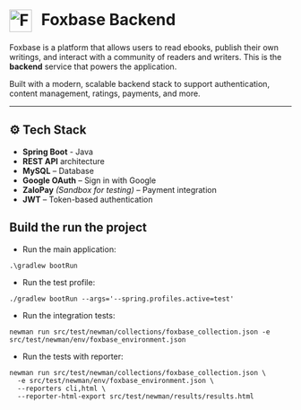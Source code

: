 <h1 align="left">
  <img src="https://res.cloudinary.com/ddlpbdgv5/image/upload/v1747475880/fox_uh0ewd.png?raw=true" alt="Foxbase Logo" width="40" style="vertical-align: middle; margin-right: 10px;" />
  Foxbase Backend
</h1>

Foxbase is a platform that allows users to read ebooks, publish their own writings, and interact with a community of readers and writers. This is the **backend** service that powers the application.

Built with a modern, scalable backend stack to support authentication, content management, ratings, payments, and more.

---

## ⚙️ Tech Stack

- **Spring Boot** - Java
- **REST API** architecture
- **MySQL** – Database
- **Google OAuth** – Sign in with Google
- **ZaloPay** *(Sandbox for testing)* – Payment integration
- **JWT** – Token-based authentication

## Build the run the project

- Run the main application:

```
.\gradlew bootRun
```

- Run the test profile:

```
./gradlew bootRun --args='--spring.profiles.active=test'
```

- Run the integration tests:

```
newman run src/test/newman/collections/foxbase_collection.json -e src/test/newman/env/foxbase_environment.json
```

- Run the tests with reporter:

```
newman run src/test/newman/collections/foxbase_collection.json \
  -e src/test/newman/env/foxbase_environment.json \
  --reporters cli,html \
  --reporter-html-export src/test/newman/results/results.html
```